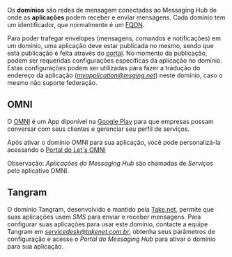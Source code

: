 Os **domínios** são redes de mensagem conectadas ao Messaging Hub de onde as **aplicações** podem receber e enviar mensagens. Cada domínio tem um identificador, que normalmente é um [FQDN](https://pt.wikipedia.org/wiki/FQDN).

Para poder trafegar envelopes (mensagens, comandos e notificações) em um domínio, uma aplicação deve estar publicada no mesmo, sendo que esta publicação é feita através do [portal](http://messaginghub.io). No momento da publicação, podem ser requeridas configurações específicas da aplicação no domínio. Estas configurações podem ser utilizadas para fazer a tradução do endereço da aplicação (*myapplication@msging.net*) neste domínio, caso o mesmo não suporte federação. 

## OMNI

O [OMNI](http://letsomni.com.br/business/) é um App diponível na [Google Play](https://play.google.com/store/apps/details?id=net.take.omni) para que empresas possam conversar com seus clientes e gerenciar seu perfil de serviços.

Após ativar o domínio OMNI para sua aplicação, você pode personalizá-la acessando o [Portal do Let´s OMNI](http://letsomni.com.br/business)

Observação: *Aplicações do Messaging Hub* são chamadas de *Serviços* pelo aplicativo OMNI.

## Tangram

O domínio Tangram, desenvolvido e mantido pela [Take.net](http://take.net), permite que suas aplicações usem *SMS* para enviar e receber mensagens. Para configurar suas aplicações para usar este domínio, contacte a equipe Tangram em *servicedesk@takenet.com.br*, obtenha seus parâmetros de configuração e acesse o *Portal do Messaging Hub* para ativar o domínio para sua aplicação.
